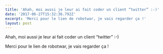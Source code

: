 ```yaml
---
title: 'Ahah, moi aussi je leur ai fait coder un client “twitter” :-)'
date: '2017-06-27T15:32:36.792Z'
excerpt: 'Merci pour le lien de robotwar, je vais regarder ça !'
layout: post
---
```

Ahah, moi aussi je leur ai fait coder un client “twitter” :-)

Merci pour le lien de robotwar, je vais regarder ça !
